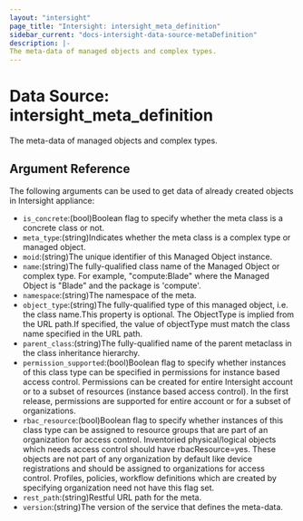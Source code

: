 ```yaml
---
layout: "intersight"
page_title: "Intersight: intersight_meta_definition"
sidebar_current: "docs-intersight-data-source-metaDefinition"
description: |-
The meta-data of managed objects and complex types.
---
```


# Data Source: intersight_meta_definition
The meta-data of managed objects and complex types.
## Argument Reference
The following arguments can be used to get data of already created objects in Intersight appliance:
* `is_concrete`:(bool)Boolean flag to specify whether the meta class is a concrete class or not.
* `meta_type`:(string)Indicates whether the meta class is a complex type or managed object.
* `moid`:(string)The unique identifier of this Managed Object instance.
* `name`:(string)The fully-qualified class name of the Managed Object or complex type. For example, \"compute:Blade\" where the Managed Object is \"Blade\" and the package is 'compute'.
* `namespace`:(string)The namespace of the meta.
* `object_type`:(string)The fully-qualified type of this managed object, i.e. the class name.This property is optional. The ObjectType is implied from the URL path.If specified, the value of objectType must match the class name specified in the URL path.
* `parent_class`:(string)The fully-qualified name of the parent metaclass in the class inheritance hierarchy.
* `permission_supported`:(bool)Boolean flag to specify whether instances of this class type can be specified in permissions for instance based access control. Permissions can be created for entire Intersight account or to a subset of resources (instance based access control). In the first release, permissions are supported for entire account or for a subset of organizations.
* `rbac_resource`:(bool)Boolean flag to specify whether instances of this class type can be assigned to resource groups that are part of an organization for access control. Inventoried physical/logical objects which needs access control should have rbacResource=yes. These objects are not part of any organization by default like device registrations and should be assigned to organizations for access control. Profiles, policies, workflow definitions which are created by specifying organization need not have this flag set.
* `rest_path`:(string)Restful URL path for the meta.
* `version`:(string)The version of the service that defines the meta-data.
